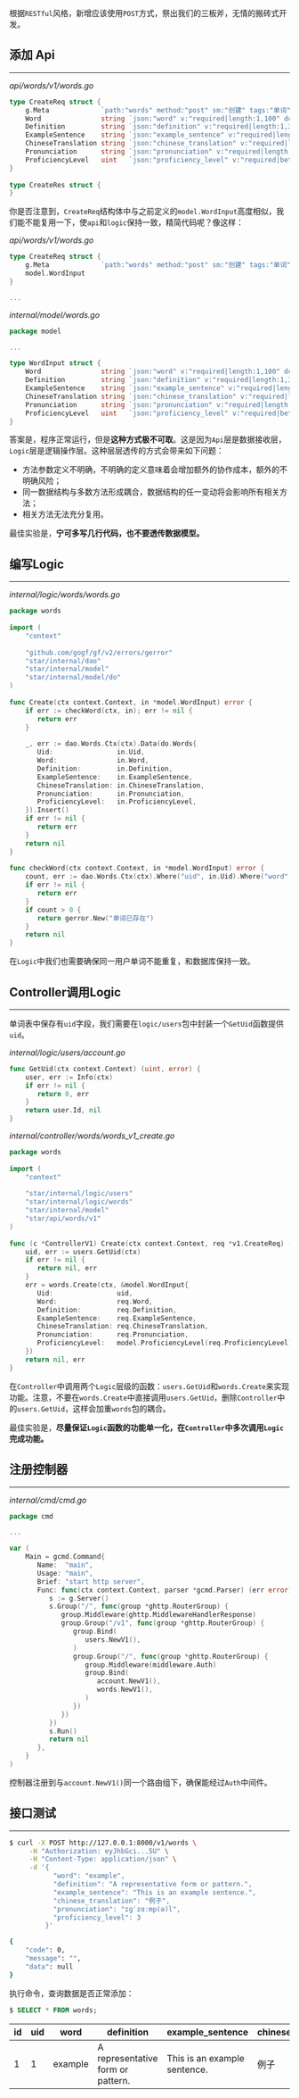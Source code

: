 根据`RESTful`风格，新增应该使用`POST`方式，祭出我们的三板斧，无情的搬砖式开发。
## 添加 Api
---
*api/words/v1/words.go*
```go
type CreateReq struct {  
    g.Meta             `path:"words" method:"post" sm:"创建" tags:"单词"`  
    Word               string `json:"word" v:"required|length:1,100" dc:"单词"`  
    Definition         string `json:"definition" v:"required|length:1,300" dc:"单词定义"`  
    ExampleSentence    string `json:"example_sentence" v:"required|length:1,300" dc:"例句"`  
    ChineseTranslation string `json:"chinese_translation" v:"required|length:1,300" dc:"中文翻译"`  
    Pronunciation      string `json:"pronunciation" v:"required|length:1,100" dc:"发音"`  
    ProficiencyLevel   uint   `json:"proficiency_level" v:"required|between:1,5" dc:"熟练度，1最低，5最高"`  
}  
  
type CreateRes struct {  
}
```

你是否注意到，`CreateReq`结构体中与之前定义的`model.WordInput`高度相似，我们能不能复用一下，使`api`和`logic`保持一致，精简代码呢？像这样：

*api/words/v1/words.go*
```go
type CreateReq struct {  
    g.Meta             `path:"words" method:"post" sm:"创建" tags:"单词"`  
    model.WordInput 
} 

...
```

*internal/model/words.go*
```go
package model  

...

type WordInput struct {  
    Word               string `json:"word" v:"required|length:1,100" dc:"单词"`  
    Definition         string `json:"definition" v:"required|length:1,300" dc:"单词定义"`  
    ExampleSentence    string `json:"example_sentence" v:"required|length:1,300" dc:"例句"`  
    ChineseTranslation string `json:"chinese_translation" v:"required|length:1,300" dc:"中文翻译"`  
    Pronunciation      string `json:"pronunciation" v:"required|length:1,100" dc:"发音"`  
    ProficiencyLevel   uint   `json:"proficiency_level" v:"required|between:1,5" dc:"熟练度，1最低，5最高"`  
}
```

答案是，程序正常运行，但是**这种方式极不可取**。这是因为`Api`层是数据接收层，`Logic`层是逻辑操作层。这种层层透传的方式会带来如下问题：
- 方法参数定义不明确，不明确的定义意味着会增加额外的协作成本，额外的不明确风险；
- 同一数据结构与多数方法形成耦合，数据结构的任一变动将会影响所有相关方法；
- 相关方法无法充分复用。

最佳实验是，**宁可多写几行代码，也不要透传数据模型。** 

## 编写Logic
---
*internal/logic/words/words.go*
```go
package words  
  
import (  
    "context"  
  
    "github.com/gogf/gf/v2/errors/gerror"
    "star/internal/dao"
    "star/internal/model"
    "star/internal/model/do"
)  
  
func Create(ctx context.Context, in *model.WordInput) error {  
    if err := checkWord(ctx, in); err != nil {  
       return err  
    }  
  
    _, err := dao.Words.Ctx(ctx).Data(do.Words{  
       Uid:                in.Uid,  
       Word:               in.Word,  
       Definition:         in.Definition,  
       ExampleSentence:    in.ExampleSentence,  
       ChineseTranslation: in.ChineseTranslation,  
       Pronunciation:      in.Pronunciation,  
       ProficiencyLevel:   in.ProficiencyLevel,  
    }).Insert()  
    if err != nil {  
       return err  
    }  
    return nil  
}  
  
func checkWord(ctx context.Context, in *model.WordInput) error {  
    count, err := dao.Words.Ctx(ctx).Where("uid", in.Uid).Where("word", in.Word).Count()  
    if err != nil {  
       return err  
    }  
    if count > 0 {  
       return gerror.New("单词已存在")  
    }  
    return nil  
}
```

在`Logic`中我们也需要确保同一用户单词不能重复，和数据库保持一致。

## Controller调用Logic
---
单词表中保存有`uid`字段，我们需要在`logic/users`包中封装一个`GetUid`函数提供`uid`。

*internal/logic/users/account.go*
```go
func GetUid(ctx context.Context) (uint, error) {  
    user, err := Info(ctx)  
    if err != nil {  
       return 0, err  
    }  
    return user.Id, nil  
}
```

*internal/controller/words/words_v1_create.go*
```go
package words  
  
import (  
    "context"  
  
    "star/internal/logic/users"
    "star/internal/logic/words"
    "star/internal/model"  
    "star/api/words/v1"
)  
  
func (c *ControllerV1) Create(ctx context.Context, req *v1.CreateReq) (res *v1.CreateRes, err error) {  
    uid, err := users.GetUid(ctx)  
    if err != nil {  
       return nil, err  
    }  
    err = words.Create(ctx, &model.WordInput{  
       Uid:                uid,  
       Word:               req.Word,  
       Definition:         req.Definition,  
       ExampleSentence:    req.ExampleSentence,  
       ChineseTranslation: req.ChineseTranslation,  
       Pronunciation:      req.Pronunciation,  
       ProficiencyLevel:   model.ProficiencyLevel(req.ProficiencyLevel),  
    })  
    return nil, err  
}
```

在`Controller`中调用两个`Logic`层级的函数：`users.GetUid`和`words.Create`来实现功能。注意，不要在`words.Create`中直接调用`users.GetUid`，删除`Controller`中的`users.GetUid`，这样会加重`words`包的耦合。

最佳实验是，**尽量保证`Logic`函数的功能单一化，在`Controller`中多次调用`Logic`完成功能。** 

## 注册控制器
---
*internal/cmd/cmd.go*
```go
package cmd  

...

var (  
    Main = gcmd.Command{  
       Name:  "main",  
       Usage: "main",  
       Brief: "start http server",  
       Func: func(ctx context.Context, parser *gcmd.Parser) (err error) {  
          s := g.Server()  
          s.Group("/", func(group *ghttp.RouterGroup) {  
             group.Middleware(ghttp.MiddlewareHandlerResponse)  
             group.Group("/v1", func(group *ghttp.RouterGroup) {  
                group.Bind(  
                   users.NewV1(),  
                )  
                group.Group("/", func(group *ghttp.RouterGroup) {  
                   group.Middleware(middleware.Auth)  
                   group.Bind(  
                      account.NewV1(),  
                      words.NewV1(),  
                   )  
                })  
             })  
          })  
          s.Run()  
          return nil  
       },  
    }  
)
```

控制器注册到与`account.NewV1()`同一个路由组下，确保能经过`Auth`中间件。

## 接口测试
---
```bash
$ curl -X POST http://127.0.0.1:8000/v1/words \
     -H "Authorization: eyJhbGci...5U" \
     -H "Content-Type: application/json" \
     -d '{
           "word": "example",
           "definition": "A representative form or pattern.",
           "example_sentence": "This is an example sentence.",
           "chinese_translation": "例子",
           "pronunciation": "ɪɡˈzɑːmp(ə)l",
           "proficiency_level": 3
         }'

{
    "code": 0,
    "message": "",
    "data": null
}
```

执行命令，查询数据是否正常添加：
```sql
$ SELECT * FROM words;
```

| id  | uid | word    | definition                        | example_sentence             | chinese_translation | pronunciation | proficiency_level | created_at          | updated_at          |
| --- | --- | ------- | --------------------------------- | ---------------------------- | ------------------- | ------------- | ----------------- | ------------------- | ------------------- |
| 1   | 1   | example | A representative form or pattern. | This is an example sentence. | 例子                  | ɪɡˈzɑːmp(ə)l  | 3                 | 2024/11/12 15:38:50 | 2024/11/12 15:38:50 |
